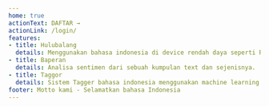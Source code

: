 ```yaml
---
home: true
actionText: DAFTAR →
actionLink: /login/
features:
- title: Hulubalang
  details: Menggunakan bahasa indonesia di device rendah daya seperti Raspbery Pi, OrangePi, atau sejenisnya.
- title: Baperan
  details: Analisa sentimen dari sebuah kumpulan text dan sejenisnya.
- title: Taggor
  details: Sistem Tagger bahasa indonesia menggunakan machine learning.
footer: Motto kami - Selamatkan bahasa Indonesia
---
```

